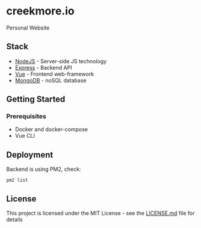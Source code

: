 # creekmore.io

Personal Website

## Stack

- [NodeJS](https://nodejs.org/en/) - Server-side JS technology
- [Express](https://expressjs.com/) - Backend API
- [Vue](https://vuejs.org/) - Frontend web-framework
- [MongoDB](https://www.mongodb.com/) - noSQL database

## Getting Started

### Prerequisites

- Docker and docker-compose
- Vue CLI

## Deployment

Backend is using PM2, check:

```
pm2 list
```

## License

This project is licensed under the MIT License - see the [LICENSE.md](LICENSE.md) file for details
